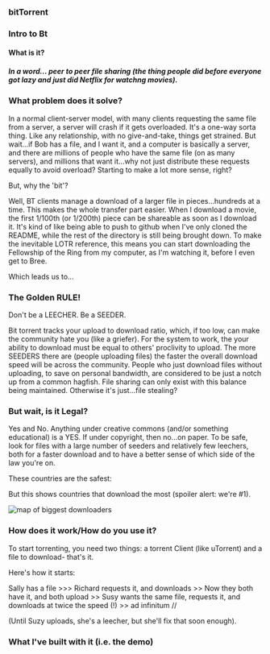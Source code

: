 ### bitTorrent

### Intro to Bt

#### What is it?

##### In a word... peer to peer file sharing (the thing people did before everyone got lazy and just did Netflix for watchng movies). 

### What problem does it solve?

In a normal client-server model, with many clients requesting the same file from a server, a server will crash if it gets overloaded. It's a one-way sorta thing. Like any relationship, with no give-and-take, things get strained. But wait...if Bob has a file, and I want it, and a computer is basically a server, and there are millions of people who have the same file (on as many servers), and millions that want it...why not just distribute these requests equally to avoid overload? Starting to make a lot more sense, right?

But, why the 'bit'?

Well, BT clients manage a download of a larger file in pieces...hundreds at a time. This makes the whole transfer part easier. When I download a movie, the first 1/100th (or 1/200th) piece can be shareable as soon as I download it. It's kind of like being able to push to github when I've only cloned the README, while the rest of the directory is still being brought down. To make the inevitable LOTR reference, this means you can start downloading the Fellowship of the Ring from my computer, as I'm watching it, before I even get to Bree.

Which leads us to...

### The Golden RULE!

Don't be a LEECHER. Be a SEEDER.

Bit torrent tracks your upload to download ratio, which, if too low, can make the community hate you (like a griefer). For the system to work, the your ability to download must be equal to others' proclivity to upload. The more SEEDERS there are (people uploading files) the faster the overall download speed will be across the community. People who just download files without uploading, to save on personal bandwidth, are considered to be just a notch up from a common hagfish. File sharing can only exist with this balance being maintained. Otherwise it's just...file stealing?

### But wait, is it Legal?

Yes and No. Anything under creative commons (and/or something educational) is a YES. If under copyright, then no...on paper. To be safe, look for files with a large number of seeders and relatively few leechers, both for a faster download and to have a better sense of which side of the law you're on.

These countries are the safest:


But this shows countries that download the most (spoiler alert: we're #1).

![map of biggest downloaders](https://i.kinja-img.com/gawker-media/image/upload/s--FHGsk0-d--/c_fit,fl_progressive,q_80,w_636/17zg6lnxf04rnjpg.jpg "top downloaders")

### How does it work/How do you use it?

To start torrenting, you need two things: a torrent Client (like uTorrent) and a file to download- that's it. 

Here's how it starts: 

Sally has a file >>> Richard requests it, and downloads >> Now they both have it, and both upload >> Susy wants the same file, requests it, and downloads at twice the speed (!) >> ad infinitum //

(Until Suzy uploads, she's a leecher, but she'll fix that soon enough).

### What I've built with it (i.e. the demo)

